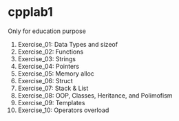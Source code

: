 # cpplab1
Only for education purpose

01. Exercise_01: Data Types and sizeof
02. Exercise_02: Functions 
03. Exercise_03: Strings
04. Exercise_04: Pointers
05. Exercise_05: Memory alloc
06. Exercise_06: Struct
07. Exercise_07: Stack & List
08. Exercise_08: OOP,  Classes, Heritance, and Polimofism 
09. Exercise_09: Templates
10. Exercise_10: Operators overload